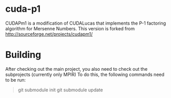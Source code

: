 cuda-p1
=======

CUDAPm1 is a modification of CUDALucas that implements the P-1 factoring algorithm for Mersenne Numbers.
This version is forked from http://sourceforge.net/projects/cudapm1/

Building
========
After checking out the main project, you also need to check out the
subprojects (currently only MPIR)
To do this, the following commands need to be run:
> git submodule init
> git submodule update
